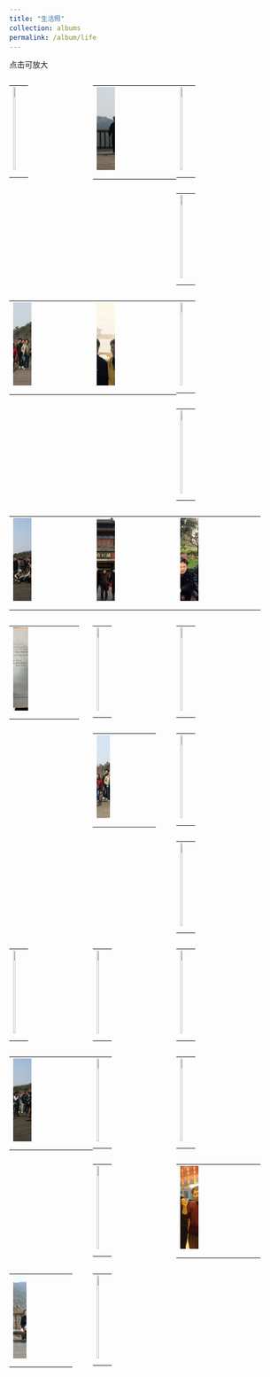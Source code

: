 ```yaml
---
title: "生活照"
collection: albums
permalink: /album/life
---
```

点击可放大
<style>.gallery-img{height: 150px;object-fit: cover;margin-bottom: 4px;}</style>
<table style="float: left; width:30%"><tr><td><a href="../keli_photo/life/WeChat Image_20220328132232.jpg"><img class="gallery-img" src="../keli_photo/life/WeChat Image_20220328132232.jpg" width="24%"></a></td></tr><tr><td><em></em></td></tr></table>
<table style="float: left; width:30%"><tr><td><a href="../keli_photo/life/WeChat Image_20220323135853.jpg"><img class="gallery-img" src="../keli_photo/life/WeChat Image_20220323135853.jpg" width="24%"></a></td></tr><tr><td><em></em></td></tr></table>
<table style="float: left; width:30%"><tr><td><a href="../keli_photo/life/WeChat Image_20220323141511.jpg"><img class="gallery-img" src="../keli_photo/life/WeChat Image_20220323141511.jpg" width="24%"></a></td></tr><tr><td><em></em></td></tr></table>
<table style="float: left; width:30%"><tr><td><a href="../keli_photo/life/WeChat Image_20220328132155.jpg"><img class="gallery-img" src="../keli_photo/life/WeChat Image_20220328132155.jpg" width="24%"></a></td></tr><tr><td><em></em></td></tr></table>
<table style="float: left; width:30%"><tr><td><a href="../keli_photo/life/WeChat Image_20220323140356.jpg"><img class="gallery-img" src="../keli_photo/life/WeChat Image_20220323140356.jpg" width="24%"></a></td></tr><tr><td><em></em></td></tr></table>
<table style="float: left; width:30%"><tr><td><a href="../keli_photo/life/af6d5117e4b24354fe087428d3ff6e75.jpg"><img class="gallery-img" src="../keli_photo/life/af6d5117e4b24354fe087428d3ff6e75.jpg" width="24%"></a></td></tr><tr><td><em></em></td></tr></table>
<table style="float: left; width:30%"><tr><td><a href="../keli_photo/life/WeChat Image_20220328132428.jpg"><img class="gallery-img" src="../keli_photo/life/WeChat Image_20220328132428.jpg" width="24%"></a></td></tr><tr><td><em></em></td></tr></table>
<table style="float: left; width:30%"><tr><td><a href="../keli_photo/life/WeChat Image_20220323140914.jpg"><img class="gallery-img" src="../keli_photo/life/WeChat Image_20220323140914.jpg" width="24%"></a></td></tr><tr><td><em></em></td></tr></table>
<table style="float: left; width:30%"><tr><td><a href="../keli_photo/life/WeChat Image_20220323135619.jpg"><img class="gallery-img" src="../keli_photo/life/WeChat Image_20220323135619.jpg" width="24%"></a></td></tr><tr><td><em></em></td></tr></table>
<table style="float: left; width:30%"><tr><td><a href="../keli_photo/life/WeChat Image_20220322203451.jpg"><img class="gallery-img" src="../keli_photo/life/WeChat Image_20220322203451.jpg" width="24%"></a></td></tr><tr><td><em></em></td></tr></table>
<table style="float: left; width:30%"><tr><td><a href="../keli_photo/life/WeChat Image_20220322203528.jpg"><img class="gallery-img" src="../keli_photo/life/WeChat Image_20220322203528.jpg" width="24%"></a></td></tr><tr><td><em></em></td></tr></table>
<table style="float: left; width:30%"><tr><td><a href="../keli_photo/life/WeChat Image_20220323205923.jpg"><img class="gallery-img" src="../keli_photo/life/WeChat Image_20220323205923.jpg" width="24%"></a></td></tr><tr><td><em></em></td></tr></table>
<table style="float: left; width:30%"><tr><td><a href="../keli_photo/life/WeChat_Image_20220323141826.jpg"><img class="gallery-img" src="../keli_photo/life/WeChat_Image_20220323141826.jpg" width="24%"></a></td></tr><tr><td><em></em></td></tr></table>
<table style="float: left; width:30%"><tr><td><a href="../keli_photo/life/WeChat Image_20220328131919.jpg"><img class="gallery-img" src="../keli_photo/life/WeChat Image_20220328131919.jpg" width="24%"></a></td></tr><tr><td><em></em></td></tr></table>
<table style="float: left; width:30%"><tr><td><a href="../keli_photo/life/WeChat Image_20220323135915.jpg"><img class="gallery-img" src="../keli_photo/life/WeChat Image_20220323135915.jpg" width="24%"></a></td></tr><tr><td><em></em></td></tr></table>
<table style="float: left; width:30%"><tr><td><a href="../keli_photo/life/WeChat Image_20220328132027.jpg"><img class="gallery-img" src="../keli_photo/life/WeChat Image_20220328132027.jpg" width="24%"></a></td></tr><tr><td><em></em></td></tr></table>
<table style="float: left; width:30%"><tr><td><a href="../keli_photo/life/WeChat Image_20220323141011.jpg"><img class="gallery-img" src="../keli_photo/life/WeChat Image_20220323141011.jpg" width="24%"></a></td></tr><tr><td><em></em></td></tr></table>
<table style="float: left; width:30%"><tr><td><a href="../keli_photo/life/WeChat Image_20220323142126.jpg"><img class="gallery-img" src="../keli_photo/life/WeChat Image_20220323142126.jpg" width="24%"></a></td></tr><tr><td><em></em></td></tr></table>
<table style="float: left; width:30%"><tr><td><a href="../keli_photo/life/WeChat Image_20220328132707.jpg"><img class="gallery-img" src="../keli_photo/life/WeChat Image_20220328132707.jpg" width="24%"></a></td></tr><tr><td><em></em></td></tr></table>
<table style="float: left; width:30%"><tr><td><a href="../keli_photo/life/WeChat Image_20220323135050.jpg"><img class="gallery-img" src="../keli_photo/life/WeChat Image_20220323135050.jpg" width="24%"></a></td></tr><tr><td><em></em></td></tr></table>
<table style="float: left; width:30%"><tr><td><a href="../keli_photo/life/WeChat Image_20220323135712.jpg"><img class="gallery-img" src="../keli_photo/life/WeChat Image_20220323135712.jpg" width="24%"></a></td></tr><tr><td><em></em></td></tr></table>
<table style="float: left; width:30%"><tr><td><a href="../keli_photo/life/WeChat Image_20220323141645.jpg"><img class="gallery-img" src="../keli_photo/life/WeChat Image_20220323141645.jpg" width="24%"></a></td></tr><tr><td><em></em></td></tr></table>
<table style="float: left; width:30%"><tr><td><a href="../keli_photo/life/WeChat Image_20220323140455.jpg"><img class="gallery-img" src="../keli_photo/life/WeChat Image_20220323140455.jpg" width="24%"></a></td></tr><tr><td><em></em></td></tr></table>
<table style="float: left; width:30%"><tr><td><a href="../keli_photo/life/WeChat Image_20220323135741.jpg"><img class="gallery-img" src="../keli_photo/life/WeChat Image_20220323135741.jpg" width="24%"></a></td></tr><tr><td><em></em></td></tr></table>
<table style="float: left; width:30%"><tr><td><a href="../keli_photo/life/WeChat Image_20220328132744.jpg"><img class="gallery-img" src="../keli_photo/life/WeChat Image_20220328132744.jpg" width="24%"></a></td></tr><tr><td><em></em></td></tr></table>
<table style="float: left; width:30%"><tr><td><a href="../keli_photo/life/WeChat Image_20220323135811.jpg"><img class="gallery-img" src="../keli_photo/life/WeChat Image_20220323135811.jpg" width="24%"></a></td></tr><tr><td><em></em></td></tr></table>
<table style="float: left; width:30%"><tr><td><a href="../keli_photo/life/WeChat Image_20220328132544.jpg"><img class="gallery-img" src="../keli_photo/life/WeChat Image_20220328132544.jpg" width="24%"></a></td></tr><tr><td><em></em></td></tr></table>
